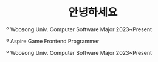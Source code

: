 <h1 align="center">안녕하세요 </h1>
<div align="left" style="none">
  <ul>º Woosong Univ. Computer Software Major 2023~Present</ul>
  <ul>º Aspire Game Frontend Programmer </ul>
  <ul>º Woosong Univ. Computer Software Major 2023~Present</ul>
</div>
